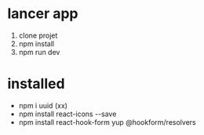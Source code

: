 # lancer app

1. clone projet
2. npm install
3. npm run dev


# installed
- npm i uuid (xx)
- npm install react-icons --save
- npm install react-hook-form yup @hookform/resolvers
